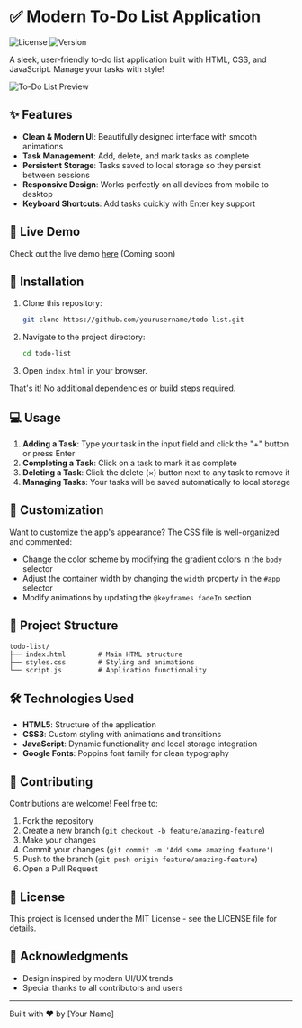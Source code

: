 # ✅ Modern To-Do List Application

![License](https://img.shields.io/badge/license-MIT-blue.svg)
![Version](https://img.shields.io/badge/version-1.0.0-green.svg)

A sleek, user-friendly to-do list application built with HTML, CSS, and JavaScript. Manage your tasks with style!

![To-Do List Preview](https://via.placeholder.com/800x400?text=To-Do+List+App+Preview)

## ✨ Features

- **Clean & Modern UI**: Beautifully designed interface with smooth animations
- **Task Management**: Add, delete, and mark tasks as complete
- **Persistent Storage**: Tasks saved to local storage so they persist between sessions
- **Responsive Design**: Works perfectly on all devices from mobile to desktop
- **Keyboard Shortcuts**: Add tasks quickly with Enter key support

## 🚀 Live Demo

Check out the live demo [here](#) (Coming soon)

## 🔧 Installation

1. Clone this repository:
   ```bash
   git clone https://github.com/yourusername/todo-list.git
   ```

2. Navigate to the project directory:
   ```bash
   cd todo-list
   ```

3. Open `index.html` in your browser.

That's it! No additional dependencies or build steps required.

## 💻 Usage

1. **Adding a Task**: Type your task in the input field and click the "+" button or press Enter
2. **Completing a Task**: Click on a task to mark it as complete
3. **Deleting a Task**: Click the delete (×) button next to any task to remove it
4. **Managing Tasks**: Your tasks will be saved automatically to local storage

## 🎨 Customization

Want to customize the app's appearance? The CSS file is well-organized and commented:

- Change the color scheme by modifying the gradient colors in the `body` selector
- Adjust the container width by changing the `width` property in the `#app` selector
- Modify animations by updating the `@keyframes fadeIn` section

## 📁 Project Structure

```
todo-list/
├── index.html        # Main HTML structure
├── styles.css        # Styling and animations
└── script.js         # Application functionality
```

## 🛠️ Technologies Used

- **HTML5**: Structure of the application
- **CSS3**: Custom styling with animations and transitions
- **JavaScript**: Dynamic functionality and local storage integration
- **Google Fonts**: Poppins font family for clean typography

## 🤝 Contributing

Contributions are welcome! Feel free to:

1. Fork the repository
2. Create a new branch (`git checkout -b feature/amazing-feature`)
3. Make your changes
4. Commit your changes (`git commit -m 'Add some amazing feature'`)
5. Push to the branch (`git push origin feature/amazing-feature`)
6. Open a Pull Request

## 📝 License

This project is licensed under the MIT License - see the LICENSE file for details.

## 🙏 Acknowledgments

- Design inspired by modern UI/UX trends
- Special thanks to all contributors and users

---

Built with ❤️ by [Your Name]
